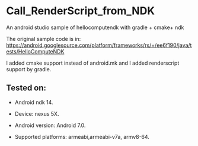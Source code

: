 # Call_RenderScript_from_NDK
An android studio sample of hellocomputendk with gradle + cmake+ ndk

The original sample code is in: 
https://android.googlesource.com/platform/frameworks/rs/+/ee6f190/java/tests/HelloComputeNDK

I added cmake support instead of android.mk and I added renderscript support by gradle. 

## Tested on: 
- Android ndk 14.

- Device: nexus 5X. 

- Android version: Android 7.0.

- Supported platforms: armeabi,armeabi-v7a, armv8-64.




